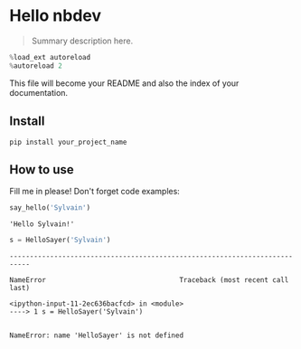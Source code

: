 # Hello nbdev
> Summary description here.


```python
%load_ext autoreload
%autoreload 2
```

This file will become your README and also the index of your documentation.

## Install

`pip install your_project_name`

## How to use

Fill me in please! Don't forget code examples:

```python
say_hello('Sylvain')
```




    'Hello Sylvain!'



```python
s = HelloSayer('Sylvain')
```


    ---------------------------------------------------------------------------

    NameError                                 Traceback (most recent call last)

    <ipython-input-11-2ec636bacfcd> in <module>
    ----> 1 s = HelloSayer('Sylvain')
    

    NameError: name 'HelloSayer' is not defined


